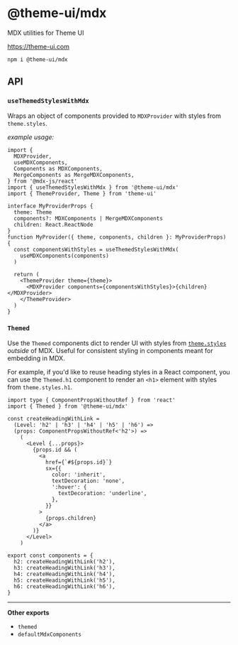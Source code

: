 # @theme-ui/mdx

MDX utilities for Theme UI

https://theme-ui.com

```sh
npm i @theme-ui/mdx
```

## API

### `useThemedStylesWithMdx`

Wraps an object of components provided to `MDXProvider` with styles from
`theme.styles`.

_example usage:_

```tsx
import {
  MDXProvider,
  useMDXComponents,
  Components as MDXComponents,
  MergeComponents as MergeMDXComponents,
} from '@mdx-js/react'
import { useThemedStylesWithMdx } from '@theme-ui/mdx'
import { ThemeProvider, Theme } from 'theme-ui'

interface MyProviderProps {
  theme: Theme
  components?: MDXComponents | MergeMDXComponents
  children: React.ReactNode
}
function MyProvider({ theme, components, children }: MyProviderProps) {
  const componentsWithStyles = useThemedStylesWithMdx(
    useMDXComponents(components)
  )

  return (
    <ThemeProvider theme={theme}>
      <MDXProvider components={componentsWithStyles}>{children}</MDXProvider>
    </ThemeProvider>
  )
}
```

### `Themed`

Use the `Themed` components dict to render UI with styles from
[`theme.styles`](https://theme-ui.com/theming#styles) _outside_ of MDX. Useful
for consistent styling in components meant for embedding in MDX.

For example, if you'd like to reuse heading styles in a React component, you can
use the `Themed.h1` component to render an `<h1>` element with styles from
`theme.styles.h1`.

```tsx
import type { ComponentPropsWithoutRef } from 'react'
import { Themed } from '@theme-ui/mdx'

const createHeadingWithLink =
  (Level: 'h2' | 'h3' | 'h4' | 'h5' | 'h6') =>
  (props: ComponentPropsWithoutRef<'h2'>) =>
    (
      <Level {...props}>
        {props.id && (
          <a
            href={`#${props.id}`}
            sx={{
              color: 'inherit',
              textDecoration: 'none',
              ':hover': {
                textDecoration: 'underline',
              },
            }}
          >
            {props.children}
          </a>
        )}
      </Level>
    )

export const components = {
  h2: createHeadingWithLink('h2'),
  h3: createHeadingWithLink('h3'),
  h4: createHeadingWithLink('h4'),
  h5: createHeadingWithLink('h5'),
  h6: createHeadingWithLink('h6'),
}
```

---

**Other exports**

- `themed`
- `defaultMdxComponents`
